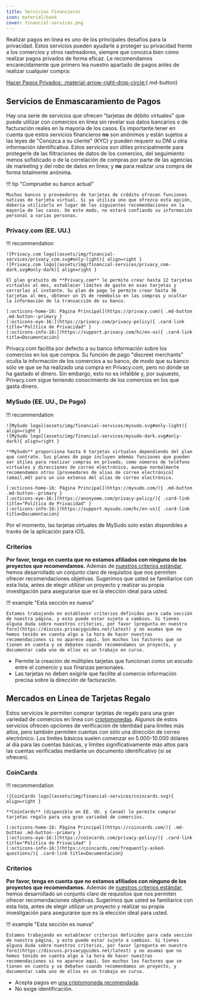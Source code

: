 ```yaml
---
title: Servicios Financieros
icon: material/bank
cover: financial-services.png
---
```


Realizar pagos en línea es uno de los principales desafíos para la privacidad. Estos servicios pueden ayudarle a proteger su privacidad frente a los comercios y otros rastreadores, siempre que conozca bien cómo realizar pagos privados de forma eficaz. Le recomendamos encarecidamente que primero lea nuestro apartado de pagos antes de realizar cualquier compra:

[Hacer Pagos Privados: :material-arrow-right-drop-circle:](advanced/payments.md ""){.md-button}

## Servicios de Enmascaramiento de Pagos

Hay una serie de servicios que ofrecen "tarjetas de débito virtuales" que puede utilizar con comercios en línea sin revelar sus datos bancarios o de facturación reales en la mayoría de los casos. Es importante tener en cuenta que estos servicios financieros **no** son anónimos y están sujetos a las leyes de "Conozca a su cliente" (KYC) y pueden requerir su DNI u otra información identificativa. Estos servicios son útiles principalmente para protegerle de las filtraciones de datos de los comercios, del seguimiento menos sofisticado o de la correlación de compras por parte de las agencias de marketing y del robo de datos en línea; y **no** para realizar una compra de forma totalmente anónima.

!!! tip "Compruebe su banco actual"

    Muchos bancos y proveedores de tarjetas de crédito ofrecen funciones nativas de tarjeta virtual. Si ya utiliza uno que ofrezca esta opción, debería utilizarlo en lugar de las siguientes recomendaciones en la mayoría de los casos. De este modo, no estará confiando su información personal a varias personas.

### Privacy.com (EE. UU.)

!!! recommendation

    ![Privacy.com logo](assets/img/financial-services/privacy_com.svg#only-light){ align=right }
    ![Privacy.com logo](assets/img/financial-services/privacy_com-dark.svg#only-dark){ align=right }
    
    El plan gratuito de **Privacy.com** le permite crear hasta 12 tarjetas virtuales al mes, establecer límites de gasto en esas tarjetas y cerrarlas al instante. Su plan de pago le permite crear hasta 36 tarjetas al mes, obtener un 1% de reembolso en las compras y ocultar la información de la transacción de su banco.
    
    [:octicons-home-16: Página Principal](https://privacy.com){ .md-button .md-button--primary }
    [:octicons-eye-16:](https://privacy.com/privacy-policy){ .card-link title="Política de Privacidad" }
    [:octicons-info-16:](https://support.privacy.com/hc/en-us){ .card-link title=Documentación}

Privacy.com facilita por defecto a su banco información sobre los comercios en los que compra. Su función de pago "discreet merchants" oculta la información de los comercios a su banco, de modo que su banco sólo ve que se ha realizado una compra en Privacy.com, pero no dónde se ha gastado el dinero. Sin embargo, esto no es infalible y, por supuesto, Privacy.com sigue teniendo conocimiento de los comercios en los que gasta dinero.

### MySudo (EE. UU., De Pago)

!!! recommendation

    ![MySudo logo](assets/img/financial-services/mysudo.svg#only-light){ align=right }
    ![MySudo logo](assets/img/financial-services/mysudo-dark.svg#only-dark){ align=right }
    
    **MySudo** proporciona hasta 9 tarjetas virtuales dependiendo del plan que contrate. Sus planes de pago incluyen además funciones que pueden ser útiles para realizar compras en privado, como números de teléfono virtuales y direcciones de correo electrónico, aunque normalmente recomendamos otros [proveedores de alias de correo electrónico](email.md) para un uso extenso del alias de correo electrónico.
    
    [:octicons-home-16: Página Principal](https://mysudo.com/){ .md-button .md-button--primary }
    [:octicons-eye-16:](https://anonyome.com/privacy-policy/){ .card-link title="Política de Privacidad" }
    [:octicons-info-16:](https://support.mysudo.com/hc/en-us){ .card-link title=Documentación}

Por el momento, las tarjetas virtuales de MySudo solo están disponibles a través de la aplicación para iOS.

### Criterios

**Por favor, tenga en cuenta que no estamos afiliados con ninguno de los proyectos que recomendamos.** Además de [nuestros criterios estándar](about/criteria.md), hemos desarrollado un conjunto claro de requisitos que nos permiten ofrecer recomendaciones objetivas. Sugerimos que usted se familiarice con esta lista, antes de elegir utilizar un proyecto y realizar su propia investigación para asegurarse que es la elección ideal para usted.

!!! example "Esta sección es nueva"

    Estamos trabajando en establecer criterios definidos para cada sección de nuestra página, y esto puede estar sujeto a cambios. Si tienes alguna duda sobre nuestros criterios, por favor [pregunta en nuestro foro](https://discuss.privacyguides.net/latest) y no asumas que no hemos tenido en cuenta algo a la hora de hacer nuestras recomendaciones si no aparece aquí. Son muchos los factores que se tienen en cuenta y se debaten cuando recomendamos un proyecto, y documentar cada uno de ellos es un trabajo en curso.

- Permite la creación de múltiples tarjetas que funcionan como un escudo entre el comercio y sus finanzas personales.
- Las tarjetas no deben exigirle que facilite al comercio información precisa sobre la dirección de facturación.

## Mercados en Línea de Tarjetas Regalo

Estos servicios le permiten comprar tarjetas de regalo para una gran variedad de comercios en línea con [criptomonedas](cryptocurrency.md). Algunos de estos servicios ofrecen opciones de verificación de identidad para límites más altos, pero también permiten cuentas con sólo una dirección de correo electrónico. Los límites básicos suelen comenzar en 5.000-10.000 dólares al día para las cuentas básicas, y límites significativamente más altos para las cuentas verificadas mediante un documento identificativo (si se ofrecen).

### CoinCards

!!! recommendation

    ![CoinCards logo](assets/img/financial-services/coincards.svg){ align=right }
    
    **CoinCards** (disponible en EE. UU. y Canad) le permite comprar tarjetas regalo para una gran variedad de comercios.
    
    [:octicons-home-16: Página Principal](https://coincards.com/){ .md-button .md-button--primary }
    [:octicons-eye-16:](https://coincards.com/privacy-policy/){ .card-link title="Política de Privacidad" }
    [:octicons-info-16:](https://coincards.com/frequently-asked-questions/){ .card-link title=Documentación}

### Criterios

**Por favor, tenga en cuenta que no estamos afiliados con ninguno de los proyectos que recomendamos.** Además de [nuestros criterios estándar](about/criteria.md), hemos desarrollado un conjunto claro de requisitos que nos permiten ofrecer recomendaciones objetivas. Sugerimos que usted se familiarice con esta lista, antes de elegir utilizar un proyecto y realizar su propia investigación para asegurarse que es la elección ideal para usted.

!!! example "Esta sección es nueva"

    Estamos trabajando en establecer criterios definidos para cada sección de nuestra página, y esto puede estar sujeto a cambios. Si tienes alguna duda sobre nuestros criterios, por favor [pregunta en nuestro foro](https://discuss.privacyguides.net/latest) y no asumas que no hemos tenido en cuenta algo a la hora de hacer nuestras recomendaciones si no aparece aquí. Son muchos los factores que se tienen en cuenta y se debaten cuando recomendamos un proyecto, y documentar cada uno de ellos es un trabajo en curso.

- Acepta pagos en [una criptomoneda recomendada](cryptocurrency.md).
- No exige identificación.
